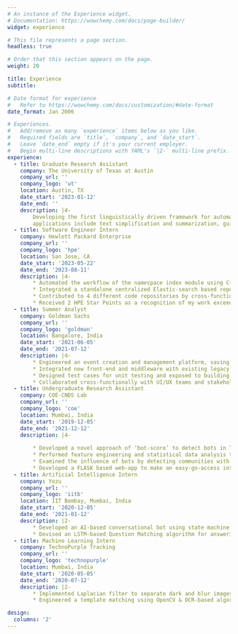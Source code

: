 ```yaml
---
# An instance of the Experience widget.
# Documentation: https://wowchemy.com/docs/page-builder/
widget: experience

# This file represents a page section.
headless: true

# Order that this section appears on the page.
weight: 20

title: Experience
subtitle:

# Date format for experience
#   Refer to https://wowchemy.com/docs/customization/#date-format
date_format: Jan 2006

# Experiences.
#   Add/remove as many `experience` items below as you like.
#   Required fields are `title`, `company`, and `date_start`.
#   Leave `date_end` empty if it's your current employer.
#   Begin multi-line descriptions with YAML's `|2-` multi-line prefix.
experience:
  - title: Graduate Research Assistant 
    company: The University of Texas at Austin 
    company_url: ''
    company_logo: 'ut'
    location: Austin, TX
    date_start: '2023-01-12'
    date_end: ''
    description: |4-
        Developing the first linguistically driven framework for automatic evaluation of QuD (Questions under Discussion) parsers and also exploring QuD ranking. The 
        applications include text simplification and summarization, guided text writing and improving conversational AI
  - title: Software Engineer Intern
    company: Hewlett Packard Enterprise
    company_url: ''
    company_logo: 'hpe'
    location: San Jose, CA
    date_start: '2023-05-22'
    date_end: '2023-08-11'
    description: |4-
        * Automated the workflow of the namespace index module using C++ based customized gRPC services which targeted large workloads, thereby reducing manual testing hours by 60%
        * Integrated a standalone centralized Elastic-search based repository for storing IO workloads with the common feature library for improved search ability while reproducing specific customer use-cases or triaging performance issues
        * Contributed to 4 different code repositories by cross-functionally collaborating with 5 different teams and stakeholders 
        * Received 2 HPE Star Points as a recognition of my work exceeding expectations
  - title: Summer Analyst
    company: Goldman Sachs
    company_url: ''
    company_logo: 'goldman'
    location: Bangalore, India
    date_start: '2021-06-05'
    date_end: '2021-07-12'
    description: |4-
        * Engineered an event creation and management platform, saving 10,000+ man hours for budgeting and approvals
        * Integrated new front-end and middleware with existing legacy backend which was used by 100+ internal departments      
        * Designed test cases for unit testing and exposed to building the CI/CD pipeline for deploying production-level code 
        * Collaborated cross-functionally with UI/UX teams and stakeholders to design a dashboard surfacing business insights
  - title: Undergraduate Research Assistant 
    company: COE-CNDS Lab 
    company_url: ''
    company_logo: 'coe'
    location: Mumbai, India
    date_start: '2019-12-05'
    date_end: '2021-12-12'
    description: |4-
        
        * Developed a novel approach of ‘bot-score’ to detect bots in Twitter with an F1 of 97.3%
        * Performed feature engineering and statistical data analysis to understand the influence of bots in trending a hashtag      
        * Examined the influence of bots by detecting communities with bot representations using the Louvain algorithm
        * Developed a FLASK based web-app to make an easy-go-access interface to ascertain a Twitter user’s bot probability
  - title: Artificial Intelligence Intern
    company: Yozu
    company_url: ''
    company_logo: 'iitb'
    location: IIT Bombay, Mumbai, India
    date_start: '2020-12-05'
    date_end: '2021-01-12'
    description: |2-
        * Developed an AI-based conversational bot using state machine approach with a reduced latency of 13%.
        * Devised an LSTM-based Question Matching algorithm for answering mid-conversation user queries.
  - title: Machine Learning Intern
    company: TechnoPurple Tracking
    company_url: ''
    company_logo: 'technopurple'
    location: Mumbai, India
    date_start: '2020-05-05'
    date_end: '2020-07-12'
    description: |2-
        * Implemented Laplacian filter to separate dark and blur images to examine site cleanliness for Emrill Services LLC(Dubai).
        * Engineered a template matching using OpenCV & OCR-based algorithm to determine success of a rally of Bhartiya Janta Party     (the current ruling party of India), thereby resulting in reduction of false positive and false negative counts by 67%.

design:
  columns: '2'
---
```

